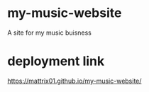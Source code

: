# my-music-website

A site for my music buisness

# deployment link

https://mattrix01.github.io/my-music-website/
